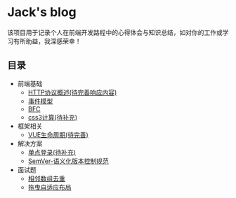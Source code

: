 # Jack's blog
  该项目用于记录个人在前端开发路程中的心得体会与知识总结，如对你的工作或学习有所助益，我深感荣幸！

## 目录
- 前端基础
    - [HTTP协议概述(待完善响应内容)](/doc/http.md)
    - [事件模型](/doc/eventModel.md)
    - [BFC](/doc/bfc.md)
    - [css3计算(待补充)]()
- 框架相关
    - [VUE生命周期(待完善)](/doc/lifecycle.md)
- 解决方案
    - [单点登录(待补充)]()
    - [SemVer-语义化版本控制规范](/doc/semver.md)
- 面试题
    - [相邻数组去重](/testQuestion/removalRepetition.js)
    - [拖曳自适应布局](/testQuestion/dragResize.html)